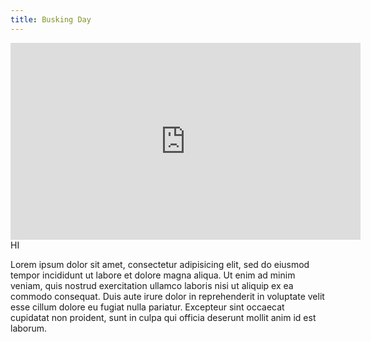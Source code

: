 ```yaml
---
title: Busking Day
---
```


<iframe width="560" height="315" src="https://www.youtube.com/embed/pfBo0G49bFQ" frameborder="0" allowfullscreen></iframe>
HI

Lorem ipsum dolor sit amet, consectetur adipisicing elit, sed do eiusmod tempor incididunt ut labore et dolore magna aliqua. Ut enim ad minim veniam, quis nostrud exercitation ullamco laboris nisi ut aliquip ex ea commodo consequat. Duis aute irure dolor in reprehenderit in voluptate velit esse cillum dolore eu fugiat nulla pariatur. Excepteur sint occaecat cupidatat non proident, sunt in culpa qui officia deserunt mollit anim id est laborum.
